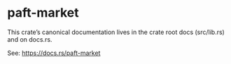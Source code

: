 paft-market
===========

This crate’s canonical documentation lives in the crate root docs (src/lib.rs) and on docs.rs.

See: https://docs.rs/paft-market
